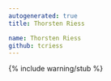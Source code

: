 ```yaml
---
autogenerated: true
title: Thorsten Riess

name: Thorsten Riess
github: tcriess
---
```


{% include warning/stub %}
